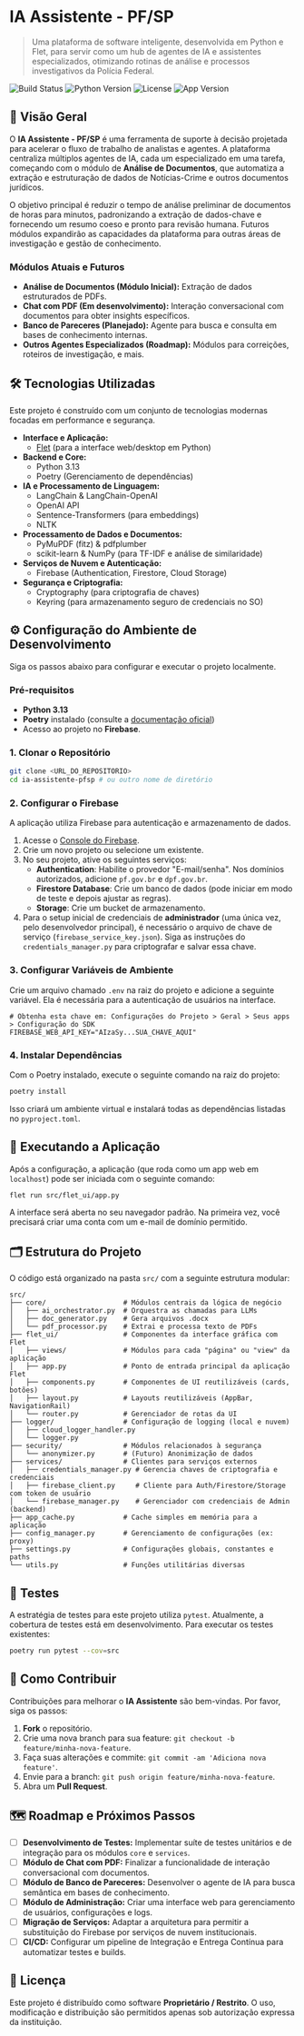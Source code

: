 # IA Assistente - PF/SP

> Uma plataforma de software inteligente, desenvolvida em Python e Flet, para servir como um hub de agentes de IA e assistentes especializados, otimizando rotinas de análise e processos investigativos da Polícia Federal.

![Build Status](https://img.shields.io/badge/build-passing-brightgreen)
![Python Version](https://img.shields.io/badge/python-3.13-blue.svg)
![License](https://img.shields.io/badge/license-Proprietário%20/%20Restrito-red)
![App Version](https://img.shields.io/badge/version-0.2.0-informational)

## 📖 Visão Geral

O **IA Assistente - PF/SP** é uma ferramenta de suporte à decisão projetada para acelerar o fluxo de trabalho de analistas e agentes. A plataforma centraliza múltiplos agentes de IA, cada um especializado em uma tarefa, começando com o módulo de **Análise de Documentos**, que automatiza a extração e estruturação de dados de Notícias-Crime e outros documentos jurídicos.

O objetivo principal é reduzir o tempo de análise preliminar de documentos de horas para minutos, padronizando a extração de dados-chave e fornecendo um resumo coeso e pronto para revisão humana. Futuros módulos expandirão as capacidades da plataforma para outras áreas de investigação e gestão de conhecimento.

### Módulos Atuais e Futuros
*   **Análise de Documentos (Módulo Inicial):** Extração de dados estruturados de PDFs.
*   **Chat com PDF (Em desenvolvimento):** Interação conversacional com documentos para obter insights específicos.
*   **Banco de Pareceres (Planejado):** Agente para busca e consulta em bases de conhecimento internas.
*   **Outros Agentes Especializados (Roadmap):** Módulos para correições, roteiros de investigação, e mais.

## 🛠️ Tecnologias Utilizadas

Este projeto é construído com um conjunto de tecnologias modernas focadas em performance e segurança.

*   **Interface e Aplicação:**
    *   [Flet](https://flet.dev/) (para a interface web/desktop em Python)
*   **Backend e Core:**
    *   Python 3.13
    *   Poetry (Gerenciamento de dependências)
*   **IA e Processamento de Linguagem:**
    *   LangChain & LangChain-OpenAI
    *   OpenAI API
    *   Sentence-Transformers (para embeddings)
    *   NLTK
*   **Processamento de Dados e Documentos:**
    *   PyMuPDF (fitz) & pdfplumber
    *   scikit-learn & NumPy (para TF-IDF e análise de similaridade)
*   **Serviços de Nuvem e Autenticação:**
    *   Firebase (Authentication, Firestore, Cloud Storage)
*   **Segurança e Criptografia:**
    *   Cryptography (para criptografia de chaves)
    *   Keyring (para armazenamento seguro de credenciais no SO)

## ⚙️ Configuração do Ambiente de Desenvolvimento

Siga os passos abaixo para configurar e executar o projeto localmente.

### Pré-requisitos
*   **Python 3.13**
*   **Poetry** instalado (consulte a [documentação oficial](https://python-poetry.org/docs/#installation))
*   Acesso ao projeto no **Firebase**.

### 1. Clonar o Repositório
```bash
git clone <URL_DO_REPOSITORIO>
cd ia-assistente-pfsp # ou outro nome de diretório
```

### 2. Configurar o Firebase
A aplicação utiliza Firebase para autenticação e armazenamento de dados.

1.  Acesse o [Console do Firebase](https://console.firebase.google.com/).
2.  Crie um novo projeto ou selecione um existente.
3.  No seu projeto, ative os seguintes serviços:
    *   **Authentication**: Habilite o provedor "E-mail/senha". Nos domínios autorizados, adicione `pf.gov.br` e `dpf.gov.br`.
    *   **Firestore Database**: Crie um banco de dados (pode iniciar em modo de teste e depois ajustar as regras).
    *   **Storage**: Crie um bucket de armazenamento.
4.  Para o setup inicial de credenciais de **administrador** (uma única vez, pelo desenvolvedor principal), é necessário o arquivo de chave de serviço (`firebase_service_key.json`). Siga as instruções do `credentials_manager.py` para criptografar e salvar essa chave. 

### 3. Configurar Variáveis de Ambiente
Crie um arquivo chamado `.env` na raiz do projeto e adicione a seguinte variável. Ela é necessária para a autenticação de usuários na interface.

```env
# Obtenha esta chave em: Configurações do Projeto > Geral > Seus apps > Configuração do SDK
FIREBASE_WEB_API_KEY="AIzaSy...SUA_CHAVE_AQUI"
```

### 4. Instalar Dependências
Com o Poetry instalado, execute o seguinte comando na raiz do projeto:
```bash
poetry install
```
Isso criará um ambiente virtual e instalará todas as dependências listadas no `pyproject.toml`.

## 🚀 Executando a Aplicação
Após a configuração, a aplicação (que roda como um app web em `localhost`) pode ser iniciada com o seguinte comando:

```bash
flet run src/flet_ui/app.py
```
A interface será aberta no seu navegador padrão. Na primeira vez, você precisará criar uma conta com um e-mail de domínio permitido.

## 🗂️ Estrutura do Projeto
O código está organizado na pasta `src/` com a seguinte estrutura modular:
```
src/
├── core/                   # Módulos centrais da lógica de negócio
│   ├── ai_orchestrator.py  # Orquestra as chamadas para LLMs
│   ├── doc_generator.py    # Gera arquivos .docx
│   └── pdf_processor.py    # Extrai e processa texto de PDFs
├── flet_ui/                # Componentes da interface gráfica com Flet
│   ├── views/              # Módulos para cada "página" ou "view" da aplicação
│   ├── app.py              # Ponto de entrada principal da aplicação Flet
│   ├── components.py       # Componentes de UI reutilizáveis (cards, botões)
│   ├── layout.py           # Layouts reutilizáveis (AppBar, NavigationRail)
│   └── router.py           # Gerenciador de rotas da UI
├── logger/                 # Configuração de logging (local e nuvem)
│   ├── cloud_logger_handler.py
│   └── logger.py
├── security/               # Módulos relacionados à segurança
│   └── anonymizer.py       # (Futuro) Anonimização de dados
├── services/               # Clientes para serviços externos
│   ├── credentials_manager.py # Gerencia chaves de criptografia e credenciais
│   ├── firebase_client.py     # Cliente para Auth/Firestore/Storage com token de usuário
│   └── firebase_manager.py    # Gerenciador com credenciais de Admin (backend)
├── app_cache.py            # Cache simples em memória para a aplicação
├── config_manager.py       # Gerenciamento de configurações (ex: proxy)
├── settings.py             # Configurações globais, constantes e paths
└── utils.py                # Funções utilitárias diversas
```

## 🧪 Testes
A estratégia de testes para este projeto utiliza `pytest`. Atualmente, a cobertura de testes está em desenvolvimento. Para executar os testes existentes:
```bash
poetry run pytest --cov=src
```
## 🤝 Como Contribuir
Contribuições para melhorar o **IA Assistente** são bem-vindas. Por favor, siga os passos:

1.  **Fork** o repositório.
2.  Crie uma nova branch para sua feature: `git checkout -b feature/minha-nova-feature`.
3.  Faça suas alterações e commite: `git commit -am 'Adiciona nova feature'`.
4.  Envie para a branch: `git push origin feature/minha-nova-feature`.
5.  Abra um **Pull Request**.

## 🗺️ Roadmap e Próximos Passos
-   [ ] **Desenvolvimento de Testes:** Implementar suíte de testes unitários e de integração para os módulos `core` e `services`.
-   [ ] **Módulo de Chat com PDF:** Finalizar a funcionalidade de interação conversacional com documentos.
-   [ ] **Módulo de Banco de Pareceres:** Desenvolver o agente de IA para busca semântica em bases de conhecimento.
-   [ ] **Módulo de Administração:** Criar uma interface web para gerenciamento de usuários, configurações e logs.
-   [ ] **Migração de Serviços:** Adaptar a arquitetura para permitir a substituição do Firebase por serviços de nuvem institucionais.
-   [ ] **CI/CD:** Configurar um pipeline de Integração e Entrega Contínua para automatizar testes e builds.

## 📄 Licença
Este projeto é distribuído como software **Proprietário / Restrito**. O uso, modificação e distribuição são permitidos apenas sob autorização expressa da instituição.